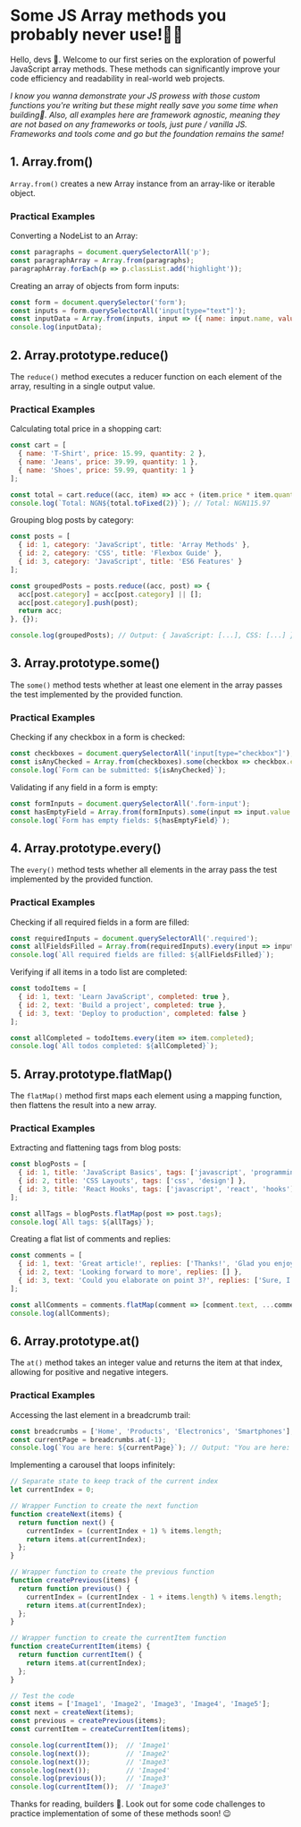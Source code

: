# Some JS Array methods you probably never use!🧐🤔

Hello, devs 🤗. Welcome to our first series on the exploration of powerful JavaScript array methods. These methods can significantly improve your code efficiency and readability in real-world web projects.

*I know you wanna demonstrate your JS prowess with those custom functions you're writing but these might really save you some time when building🧏.
Also, all examples here are framework agnostic, meaning they are not based on any frameworks or tools, just pure / vanilla JS. Frameworks and tools come and go but the foundation remains the same!*


## 1. Array.from()

`Array.from()` creates a new Array instance from an array-like or iterable object.

### Practical Examples

Converting a NodeList to an Array:
```javascript
const paragraphs = document.querySelectorAll('p');
const paragraphArray = Array.from(paragraphs);
paragraphArray.forEach(p => p.classList.add('highlight'));
```

Creating an array of objects from form inputs:
```javascript
const form = document.querySelector('form');
const inputs = form.querySelectorAll('input[type="text"]');
const inputData = Array.from(inputs, input => ({ name: input.name, value: input.value }));
console.log(inputData);
```

## 2. Array.prototype.reduce()

The `reduce()` method executes a reducer function on each element of the array, resulting in a single output value.

### Practical Examples

Calculating total price in a shopping cart:
```javascript
const cart = [
  { name: 'T-Shirt', price: 15.99, quantity: 2 },
  { name: 'Jeans', price: 39.99, quantity: 1 },
  { name: 'Shoes', price: 59.99, quantity: 1 }
];

const total = cart.reduce((acc, item) => acc + (item.price * item.quantity), 0);
console.log(`Total: NGN${total.toFixed(2)}`); // Total: NGN115.97
```

Grouping blog posts by category:
```javascript
const posts = [
  { id: 1, category: 'JavaScript', title: 'Array Methods' },
  { id: 2, category: 'CSS', title: 'Flexbox Guide' },
  { id: 3, category: 'JavaScript', title: 'ES6 Features' }
];

const groupedPosts = posts.reduce((acc, post) => {
  acc[post.category] = acc[post.category] || [];
  acc[post.category].push(post);
  return acc;
}, {});

console.log(groupedPosts); // Output: { JavaScript: [...], CSS: [...] }
```

## 3. Array.prototype.some()

The `some()` method tests whether at least one element in the array passes the test implemented by the provided function.

### Practical Examples

Checking if any checkbox in a form is checked:
```javascript
const checkboxes = document.querySelectorAll('input[type="checkbox"]');
const isAnyChecked = Array.from(checkboxes).some(checkbox => checkbox.checked);
console.log(`Form can be submitted: ${isAnyChecked}`);
```

Validating if any field in a form is empty:
```javascript
const formInputs = document.querySelectorAll('.form-input');
const hasEmptyField = Array.from(formInputs).some(input => input.value.trim() === '');
console.log(`Form has empty fields: ${hasEmptyField}`);
```

## 4. Array.prototype.every()

The `every()` method tests whether all elements in the array pass the test implemented by the provided function.

### Practical Examples

Checking if all required fields in a form are filled:
```javascript
const requiredInputs = document.querySelectorAll('.required');
const allFieldsFilled = Array.from(requiredInputs).every(input => input.value.trim() !== '');
console.log(`All required fields are filled: ${allFieldsFilled}`);
```

Verifying if all items in a todo list are completed:
```javascript
const todoItems = [
  { id: 1, text: 'Learn JavaScript', completed: true },
  { id: 2, text: 'Build a project', completed: true },
  { id: 3, text: 'Deploy to production', completed: false }
];

const allCompleted = todoItems.every(item => item.completed);
console.log(`All todos completed: ${allCompleted}`);
```

## 5. Array.prototype.flatMap()

The `flatMap()` method first maps each element using a mapping function, then flattens the result into a new array.

### Practical Examples

Extracting and flattening tags from blog posts:
```javascript
const blogPosts = [
  { id: 1, title: 'JavaScript Basics', tags: ['javascript', 'programming'] },
  { id: 2, title: 'CSS Layouts', tags: ['css', 'design'] },
  { id: 3, title: 'React Hooks', tags: ['javascript', 'react', 'hooks'] }
];

const allTags = blogPosts.flatMap(post => post.tags);
console.log(`All tags: ${allTags}`);
```

Creating a flat list of comments and replies:
```javascript
const comments = [
  { id: 1, text: 'Great article!', replies: ['Thanks!', 'Glad you enjoyed it'] },
  { id: 2, text: 'Looking forward to more', replies: [] },
  { id: 3, text: 'Could you elaborate on point 3?', replies: ['Sure, I'll update the post'] }
];

const allComments = comments.flatMap(comment => [comment.text, ...comment.replies]);
console.log(allComments);
```

## 6. Array.prototype.at()

The `at()` method takes an integer value and returns the item at that index, allowing for positive and negative integers.

### Practical Examples

Accessing the last element in a breadcrumb trail:
```javascript
const breadcrumbs = ['Home', 'Products', 'Electronics', 'Smartphones'];
const currentPage = breadcrumbs.at(-1);
console.log(`You are here: ${currentPage}`); // Output: "You are here: Smartphones"
```

Implementing a carousel that loops infinitely:
```javascript
// Separate state to keep track of the current index
let currentIndex = 0;

// Wrapper Function to create the next function
function createNext(items) {
  return function next() {
    currentIndex = (currentIndex + 1) % items.length; 
    return items.at(currentIndex);
  };
}

// Wrapper function to create the previous function 
function createPrevious(items) {
  return function previous() {
    currentIndex = (currentIndex - 1 + items.length) % items.length;
    return items.at(currentIndex);
  };
}

// Wrapper function to create the currentItem function
function createCurrentItem(items) {
  return function currentItem() {
    return items.at(currentIndex);
  };
}

// Test the code
const items = ['Image1', 'Image2', 'Image3', 'Image4', 'Image5'];
const next = createNext(items);
const previous = createPrevious(items);
const currentItem = createCurrentItem(items);

console.log(currentItem());  // 'Image1'
console.log(next());         // 'Image2'
console.log(next());         // 'Image3'
console.log(next());         // 'Image4'
console.log(previous());     // 'Image3'
console.log(currentItem());  // 'Image3'


```

Thanks for reading, builders 🙇. Look out for some code challenges to practice implementation of some of these methods soon! 😉
